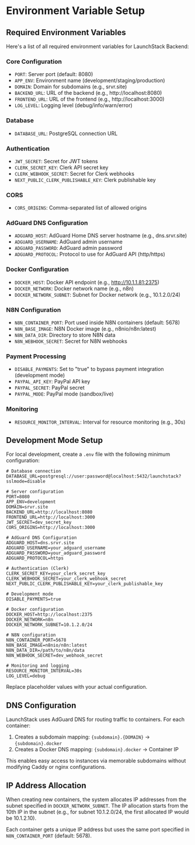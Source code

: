 # Environment Variable Setup

## Required Environment Variables

Here's a list of all required environment variables for LaunchStack Backend:

### Core Configuration
- `PORT`: Server port (default: 8080)
- `APP_ENV`: Environment name (development/staging/production)
- `DOMAIN`: Domain for subdomains (e.g., srvr.site)
- `BACKEND_URL`: URL of the backend (e.g., http://localhost:8080)
- `FRONTEND_URL`: URL of the frontend (e.g., http://localhost:3000)
- `LOG_LEVEL`: Logging level (debug/info/warn/error)

### Database
- `DATABASE_URL`: PostgreSQL connection URL

### Authentication
- `JWT_SECRET`: Secret for JWT tokens
- `CLERK_SECRET_KEY`: Clerk API secret key
- `CLERK_WEBHOOK_SECRET`: Secret for Clerk webhooks
- `NEXT_PUBLIC_CLERK_PUBLISHABLE_KEY`: Clerk publishable key

### CORS
- `CORS_ORIGINS`: Comma-separated list of allowed origins

### AdGuard DNS Configuration
- `ADGUARD_HOST`: AdGuard Home DNS server hostname (e.g., dns.srvr.site)
- `ADGUARD_USERNAME`: AdGuard admin username
- `ADGUARD_PASSWORD`: AdGuard admin password
- `ADGUARD_PROTOCOL`: Protocol to use for AdGuard API (http/https)

### Docker Configuration
- `DOCKER_HOST`: Docker API endpoint (e.g., http://10.1.1.81:2375)
- `DOCKER_NETWORK`: Docker network name (e.g., n8n)
- `DOCKER_NETWORK_SUBNET`: Subnet for Docker network (e.g., 10.1.2.0/24)

### N8N Configuration
- `N8N_CONTAINER_PORT`: Port used inside N8N containers (default: 5678)
- `N8N_BASE_IMAGE`: N8N Docker image (e.g., n8nio/n8n:latest)
- `N8N_DATA_DIR`: Directory to store N8N data
- `N8N_WEBHOOK_SECRET`: Secret for N8N webhooks

### Payment Processing
- `DISABLE_PAYMENTS`: Set to "true" to bypass payment integration (development mode)
- `PAYPAL_API_KEY`: PayPal API key
- `PAYPAL_SECRET`: PayPal secret
- `PAYPAL_MODE`: PayPal mode (sandbox/live)

### Monitoring
- `RESOURCE_MONITOR_INTERVAL`: Interval for resource monitoring (e.g., 30s)

## Development Mode Setup

For local development, create a `.env` file with the following minimum configuration:

```
# Database connection
DATABASE_URL=postgresql://user:password@localhost:5432/launchstack?sslmode=disable

# Server configuration
PORT=8080
APP_ENV=development
DOMAIN=srvr.site
BACKEND_URL=http://localhost:8080
FRONTEND_URL=http://localhost:3000
JWT_SECRET=dev_secret_key
CORS_ORIGINS=http://localhost:3000

# AdGuard DNS Configuration
ADGUARD_HOST=dns.srvr.site
ADGUARD_USERNAME=your_adguard_username
ADGUARD_PASSWORD=your_adguard_password
ADGUARD_PROTOCOL=https

# Authentication (Clerk)
CLERK_SECRET_KEY=your_clerk_secret_key
CLERK_WEBHOOK_SECRET=your_clerk_webhook_secret
NEXT_PUBLIC_CLERK_PUBLISHABLE_KEY=your_clerk_publishable_key

# Development mode
DISABLE_PAYMENTS=true

# Docker configuration
DOCKER_HOST=http://localhost:2375
DOCKER_NETWORK=n8n
DOCKER_NETWORK_SUBNET=10.1.2.0/24

# N8N configuration
N8N_CONTAINER_PORT=5678
N8N_BASE_IMAGE=n8nio/n8n:latest
N8N_DATA_DIR=/path/to/n8n/data
N8N_WEBHOOK_SECRET=dev_webhook_secret

# Monitoring and logging
RESOURCE_MONITOR_INTERVAL=30s
LOG_LEVEL=debug
```

Replace placeholder values with your actual configuration.

## DNS Configuration

LaunchStack uses AdGuard DNS for routing traffic to containers. For each container:

1. Creates a subdomain mapping: `{subdomain}.{DOMAIN}` → `{subdomain}.docker`
2. Creates a Docker DNS mapping: `{subdomain}.docker` → Container IP

This enables easy access to instances via memorable subdomains without modifying Caddy or nginx configurations.

## IP Address Allocation

When creating new containers, the system allocates IP addresses from the subnet specified in `DOCKER_NETWORK_SUBNET`. The IP allocation starts from the 10th IP in the subnet (e.g., for subnet 10.1.2.0/24, the first allocated IP would be 10.1.2.10).

Each container gets a unique IP address but uses the same port specified in `N8N_CONTAINER_PORT` (default: 5678). 